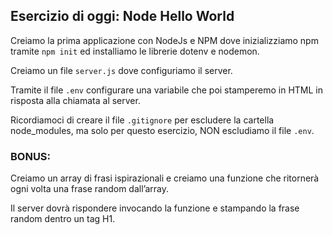 ## Esercizio di oggi: Node Hello World

Creiamo la prima applicazione con NodeJs e NPM dove inizializziamo npm tramite `npm init` ed installiamo le librerie dotenv e nodemon.

Creiamo un file `server.js` dove configuriamo il server.

Tramite il file `.env` configurare una variabile che poi stamperemo in HTML in risposta alla chiamata al server.

Ricordiamoci di creare il file `.gitignore` per escludere la cartella node_modules, ma solo per questo esercizio, NON escludiamo il file `.env`.

### BONUS:
Creiamo un array di frasi ispirazionali e creiamo una funzione che ritornerà ogni volta una frase random dall’array.

Il server dovrà rispondere invocando la funzione e stampando la frase random dentro un tag H1.